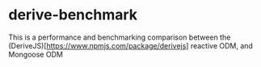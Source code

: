 # derive-benchmark
This is a performance and benchmarking comparison between the (DeriveJS)[https://www.npmjs.com/package/derivejs] reactive ODM, and Mongoose ODM
